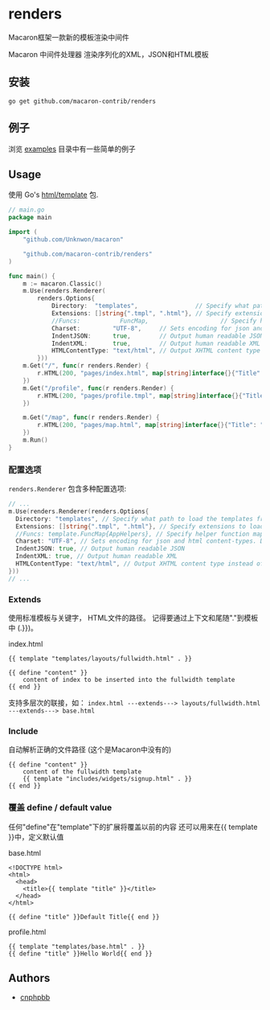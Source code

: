 renders
=======

Macaron框架一款新的模板渲染中间件

Macaron 中间件处理器 渲染序列化的XML，JSON和HTML模板

## 安装
```go get github.com/macaron-contrib/renders```

## 例子
浏览 [examples](https://github.com/macaron-contrib/renders/tree/master/examples) 目录中有一些简单的例子

## Usage
使用 Go's [html/template](http://golang.org/pkg/html/template/) 包. 

~~~ go
// main.go
package main

import (
	"github.com/Unknwon/macaron"

	"github.com/macaron-contrib/renders"
)

func main() {
	m := macaron.Classic()
	m.Use(renders.Renderer(
		renders.Options{
			Directory:  "templates",                // Specify what path to load the templates from.
			Extensions: []string{".tmpl", ".html"}, // Specify extensions to load for templates.
			//Funcs:           FuncMap,                    // Specify helper function maps for templates to access.
			Charset:         "UTF-8",     // Sets encoding for json and html content-types. Default is "UTF-8".
			IndentJSON:      true,        // Output human readable JSON
			IndentXML:       true,        // Output human readable XML
			HTMLContentType: "text/html", // Output XHTML content type instead of default "text/html"
		}))
	m.Get("/", func(r renders.Render) {
		r.HTML(200, "pages/index.html", map[string]interface{}{"Title": "Home"})
	})
	m.Get("/profile", func(r renders.Render) {
		r.HTML(200, "pages/profile.tmpl", map[string]interface{}{"Title": "Profile"})
	})

	m.Get("/map", func(r renders.Render) {
		r.HTML(200, "pages/map.html", map[string]interface{}{"Title": "Map"})
	})
	m.Run()
}

~~~


### 配置选项
`renders.Renderer` 包含多种配置选项:

~~~ go
// ...
m.Use(renders.Renderer(renders.Options{
  Directory: "templates", // Specify what path to load the templates from.
  Extensions: []string{".tmpl", ".html"}, // Specify extensions to load for templates.
  //Funcs: template.FuncMap{AppHelpers}, // Specify helper function maps for templates to access.
  Charset: "UTF-8", // Sets encoding for json and html content-types. Default is "UTF-8".
  IndentJSON: true, // Output human readable JSON
  IndentXML: true, // Output human readable XML
  HTMLContentType: "text/html", // Output XHTML content type instead of default "text/html"
}))
// ...
~~~

### Extends
使用标准模板与关键字， HTML文件的路径。
记得要通过上下文和尾随"."到模板中 (.}})。

index.html
	
	{{ template "templates/layouts/fullwidth.html" . }}

	{{ define "content" }}
	    content of index to be inserted into the fullwidth template
	{{ end }}

支持多层次的联接，如：
```index.html ---extends---> layouts/fullwidth.html ---extends---> base.html```

### Include
自动解析正确的文件路径 (这个是Macaron中没有的)

    {{ define "content" }}
        content of the fullwidth template
        {{ template "includes/widgets/signup.html" . }}
    {{ end }}

### 覆盖 define / default value

任何"define"在"template"下的扩展将覆盖以前的内容
还可以用来在{{ template }}中，定义默认值 

base.html

    <!DOCTYPE html>
	<html>
	  <head>
	    <title>{{ template "title" }}</title>
	  </head>
	</html>

	{{ define "title" }}Default Title{{ end }}

profile.html

    {{ template "templates/base.html" . }}
    {{ define "title" }}Hello World{{ end }}



## Authors
* [cnphpbb](http://github.com/cnphpbb)
